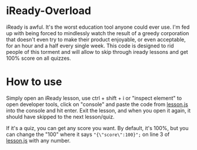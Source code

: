 # iReady-Overload
iReady is awful. It's the worst education tool anyone could ever use. I'm fed up with being forced to mindlessly watch the result of a greedy corporation that doesn't even try to make their product enjoyable, or even acceptable, for an hour and a half every single week. This code is designed to rid people of this torment and will allow to skip through iready lessons and get 100% score on all quizzes.

# How to use
Simply open an iReady lesson, use ctrl + shift + i or "inspect element" to open developer tools, click on "console" and paste the code from [lesson.js](lesson.js) into the console and hit enter. Exit the lesson, and when you open it again, it should have skipped to the next lesson/quiz.

If it's a quiz, you can get any score you want. By default, it's 100%, but you can change the "100" where it says `"{\"score\":100}";` on line 3 of [lesson.js](lesson.js) with any number.
